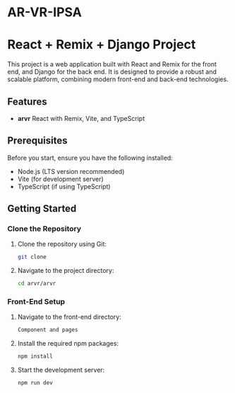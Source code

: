 # AR-VR-IPSA

# React + Remix + Django Project

This project is a web application built with React and Remix for the front end, and Django for the back end. It is designed to provide a robust and scalable platform, combining modern front-end and back-end technologies.

## Features

- **arvr** React with Remix, Vite, and TypeScript


## Prerequisites

Before you start, ensure you have the following installed:

- Node.js (LTS version recommended)
- Vite (for development server)
- TypeScript (if using TypeScript)

## Getting Started

### Clone the Repository

1. Clone the repository using Git:

    ```bash
    git clone 
    ```

2. Navigate to the project directory:

    ```bash
    cd arvr/arvr
    ```

### Front-End Setup

1. Navigate to the front-end directory:

    ```bash
    Component and pages
    ```

2. Install the required npm packages:

    ```bash
    npm install
    ```

3. Start the development server:

    ```bash
    npm run dev
    ```
